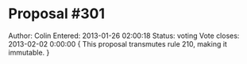 Proposal #301
============= 
Author: Colin
Entered: 2013-01-26 02:00:18
Status: voting
Vote closes: 2013-02-02 0:00:00
{
    This proposal transmutes rule 210, making it immutable.
}
